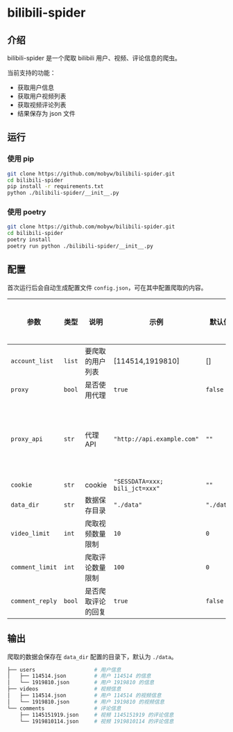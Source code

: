 # bilibili-spider

## 介绍

bilibili-spider 是一个爬取 bilibili 用户、视频、评论信息的爬虫。

当前支持的功能：

- 获取用户信息
- 获取用户视频列表
- 获取视频评论列表
- 结果保存为 json 文件

## 运行

### 使用 pip

```bash
git clone https://github.com/mobyw/bilibili-spider.git
cd bilibili-spider
pip install -r requirements.txt
python ./bilibili-spider/__init__.py
```

### 使用 poetry

```bash
git clone https://github.com/mobyw/bilibili-spider.git
cd bilibili-spider
poetry install
poetry run python ./bilibili-spider/__init__.py
```

## 配置

首次运行后会自动生成配置文件 `config.json`，可在其中配置爬取的内容。

| 参数 | 类型 | 说明 | 示例 | 默认值 | 是否必填 |
| --- | --- | --- | --- | --- | --- |
| `account_list` | `list` | 要爬取的用户列表 | [114514,1919810] | [] | 是 |
| `proxy` | `bool` | 是否使用代理 | `true` | `false` | 否 |
| `proxy_api` | `str` | 代理 API | `"http://api.example.com"` | `""` | 使用代理时必填 |
| `cookie` | `str` | cookie | `"SESSDATA=xxx; bili_jct=xxx"` | `""` | 否 |
| `data_dir` | `str` | 数据保存目录 | `"./data"` | `"./data"` | 否 |
| `video_limit` | `int` | 爬取视频数量限制 | `10` | `0` | 否 |
| `comment_limit` | `int` | 爬取评论数量限制 | `100` | `0` | 否 |
| `comment_reply` | `bool` | 是否爬取评论的回复 | `true` | `false` | 否 |

## 输出

爬取的数据会保存在 `data_dir` 配置的目录下，默认为 `./data`。

```bash
├── users                   # 用户信息
│   ├── 114514.json         # 用户 114514 的信息
│   └── 1919810.json        # 用户 1919810 的信息
├── videos                  # 视频信息
│   ├── 114514.json         # 用户 114514 的视频信息
│   └── 1919810.json        # 用户 1919810 的视频信息
└── comments                # 评论信息
    ├── 1145151919.json     # 视频 1145151919 的评论信息
    └── 1919810114.json     # 视频 1919810114 的评论信息
```
